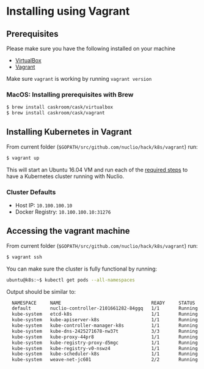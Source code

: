 # Installing using Vagrant

## Prerequisites

Please make sure you have the following installed on your machine

- [VirtualBox](https://www.virtualbox.org/)
- [Vagrant](https://www.vagrantup.com/)

Make sure `vagrant` is working by running `vagrant version`

### MacOS: Installing prerequisites with Brew

```bash
$ brew install caskroom/cask/virtualbox
$ brew install caskroom/cask/vagrant
```

## Installing Kubernetes in Vagrant

From current folder (`$GOPATH/src/github.com/nuclio/hack/k8s/vagrant`) run:

```bash
$ vagrant up
```

This will start an Ubuntu 16.04 VM and run each of the [required steps](../README.md) to have a Kubernetes cluster running with Nuclio.

### Cluster Defaults

- Host IP: `10.100.100.10`
- Docker Registry: `10.100.100.10:31276`

## Accessing the vagrant machine

From current folder (`$GOPATH/src/github.com/nuclio/hack/k8s/vagrant`) run:

```bash
$ vagrant ssh
```

You can make sure the cluster is fully functional by running:

```bash
ubuntu@k8s:~$ kubectl get pods --all-namespaces
```
Output should be similar to:
```bash
  NAMESPACE     NAME                                 READY     STATUS    RESTARTS   AGE
  default       nuclio-controller-2101661282-84ggq   1/1       Running   0          36m
  kube-system   etcd-k8s                             1/1       Running   0          8m
  kube-system   kube-apiserver-k8s                   1/1       Running   0          8m
  kube-system   kube-controller-manager-k8s          1/1       Running   0          8m
  kube-system   kube-dns-2425271678-nw37t            3/3       Running   0          8m
  kube-system   kube-proxy-44pr8                     1/1       Running   0          8m
  kube-system   kube-registry-proxy-d5mgc            1/1       Running   0          8m
  kube-system   kube-registry-v0-nswz4               1/1       Running   0          8m
  kube-system   kube-scheduler-k8s                   1/1       Running   0          8m
  kube-system   weave-net-jc601                      2/2       Running   0          8m
```